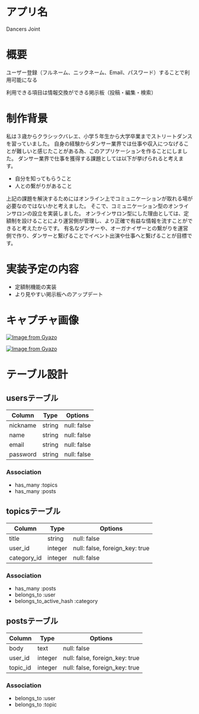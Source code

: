 # アプリ名
Dancers Joint

# 概要
ユーザー登録（フルネーム、ニックネーム、Email、パスワード）することで利用可能になる

利用できる項目は情報交換ができる掲示板（投稿・編集・検索）

# 制作背景
私は３歳からクラシックバレエ、小学５年生から大学卒業までストリートダンスを習っていました。
自身の経験からダンサー業界では仕事や収入につなげることが難しいと感じたことがある為、このアプリケーションを作ることにしました。
ダンサー業界で仕事を獲得する課題としては以下が挙げられると考えます。
- 自分を知ってもらうこと
- 人との繋がりがあること

上記の課題を解決するためにはオンライン上でコミュニケーションが取れる場が必要なのではないかと考えました。
そこで、コミュニケーション型のオンラインサロンの設立を実装しました。
オンラインサロン型にした理由としては、定額制を設けることにより運営側が管理し、より正確で有益な情報を流すことができると考えたからです。
有名なダンサーや、オーガナイザーとの繋がりを運営側で作り、ダンサーと繋げることでイベント出演や仕事へと繋げることが目標です。


# 実装予定の内容
- 定額制機能の実装
- より見やすい掲示板へのアップデート

# キャプチャ画像
[![Image from Gyazo](https://i.gyazo.com/716aaddb09a04a36840cb63b360c2e32.gif)](https://gyazo.com/716aaddb09a04a36840cb63b360c2e32)

[![Image from Gyazo](https://i.gyazo.com/a47fc29e8d80f724564f5fb159870584.gif)](https://gyazo.com/a47fc29e8d80f724564f5fb159870584)

# テーブル設計

## usersテーブル

| Column   | Type   | Options     |
| -------- | ------ | ----------- |
| nickname | string | null: false |
| name     | string | null: false |
| email    | string | null: false |
| password | string | null: false |

### Association

- has_many :topics
- has_many :posts


## topicsテーブル

| Column      | Type    | Options                        |
| ----------- | ------- | ------------------------------ |
| title       | string  | null: false                    |
| user_id     | integer | null: false, foreign_key: true |
| category_id | integer | null: false                    |

### Association

- has_many :posts
- belongs_to :user
- belongs_to_active_hash :category


## postsテーブル

| Column   | Type       | Options                        |
| -------- | ---------- | ------------------------------ |
| body     | text       | null: false                    |
| user_id  | integer    | null: false, foreign_key: true |
| topic_id | integer    | null: false, foreign_key: true |

### Association

- belongs_to :user
- belongs_to :topic



